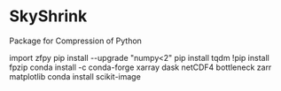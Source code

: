 # SkyShrink
 Package for Compression of Python

import zfpy
pip install --upgrade "numpy<2"
pip install tqdm
!pip install fpzip
conda install -c conda-forge xarray dask netCDF4 bottleneck zarr matplotlib
conda install scikit-image